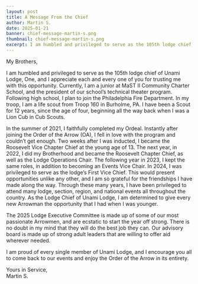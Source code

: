 ```yaml
---
layout: post
title: A Message From the Chief
author: Martin S.
date: 2025-01-21
banner: chief-message-martin-s.png
thumbnail: chief-message-martin-s.png
excerpt: I am humbled and privileged to serve as the 105th lodge chief of Unami Lodge...
---
```


My Brothers,

I am humbled and privileged to serve as the 105th lodge chief of Unami Lodge, One, and I appreciate each and every one of you for trusting me with this opportunity. Currently, I am a junior at MaST II Community Charter School, and the president of our school’s technical theater program. Following high school, I plan to join the Philadelphia Fire Department. In my troop, I am a life scout from Troop 160 in Burholme, PA. I have been a Scout for 12 years, since the age of four, beginning all the way back when I was a Lion Cub in Cub Scouts. 

In the summer of 2021, I faithfully completed my Ordeal. Instantly after joining the Order of the Arrow (OA), I fell in love with the program and couldn’t get enough. Two weeks after I was inducted, I became the Roosevelt Vice Chapter Chief at the young age of 13. The next year, in 2022, I did my Brotherhood and became the Roosevelt Chapter Chief, as well as the Lodge Operations Chair. The following year in 2023, I kept the same roles, in addition to becoming an Events Vice Chair. In 2024, I was privileged to serve as the lodge’s First Vice Chief. This would present opportunities unlike any other, and I am so grateful for the friendships I have made along the way. Through these many years, I have been privileged to attend many lodge, section, region, and national events all throughout the country. As the Lodge Chief of Unami Lodge, I am determined to give every new Arrowman the opportunity that I had when I was younger. 

The 2025 Lodge Executive Committee is made up of some of our most passionate Arrowmen, and are ecstatic to start the year off strong. There is no doubt in my mind that they will do the best job they can. Our advisory board is made up of strong adult leaders that are willing to offer aid wherever needed. 

I am proud of every single member of Unami Lodge, and I encourage you all to come back to our events and enjoy the Order of the Arrow in its entirety. 

Yours in Service,  
Martin S.
